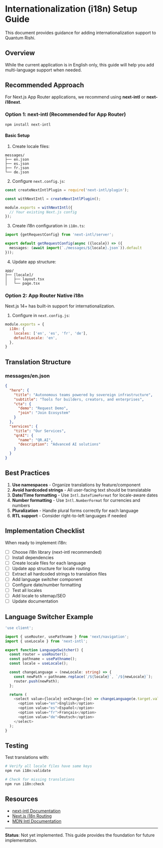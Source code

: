 # Internationalization (i18n) Setup Guide

This document provides guidance for adding internationalization support to Quantum Rishi.

## Overview

While the current application is in English only, this guide will help you add multi-language support when needed.

## Recommended Approach

For Next.js App Router applications, we recommend using **next-intl** or **next-i18next**.

### Option 1: next-intl (Recommended for App Router)

```bash
npm install next-intl
```

#### Basic Setup

1. Create locale files:
```
messages/
├── en.json
├── es.json
├── fr.json
└── de.json
```

2. Configure `next.config.js`:
```javascript
const createNextIntlPlugin = require('next-intl/plugin');

const withNextIntl = createNextIntlPlugin();

module.exports = withNextIntl({
  // Your existing Next.js config
});
```

3. Create i18n configuration in `i18n.ts`:
```typescript
import {getRequestConfig} from 'next-intl/server';

export default getRequestConfig(async ({locale}) => ({
  messages: (await import(`./messages/${locale}.json`)).default
}));
```

4. Update app structure:
```
app/
├── [locale]/
│   ├── layout.tsx
│   └── page.tsx
```

### Option 2: App Router Native i18n

Next.js 14+ has built-in support for internationalization.

1. Configure in `next.config.js`:
```javascript
module.exports = {
  i18n: {
    locales: ['en', 'es', 'fr', 'de'],
    defaultLocale: 'en',
  },
}
```

## Translation Structure

### messages/en.json
```json
{
  "hero": {
    "title": "Autonomous teams powered by sovereign infrastructure",
    "subtitle": "Tools for builders, creators, and enterprises",
    "cta": {
      "demo": "Request Demo",
      "join": "Join Ecosystem"
    }
  },
  "services": {
    "title": "Our Services",
    "qrAI": {
      "name": "QR.AI",
      "description": "Advanced AI solutions"
    }
  }
}
```

## Best Practices

1. **Use namespaces** - Organize translations by feature/component
2. **Avoid hardcoded strings** - All user-facing text should be translatable
3. **Date/Time formatting** - Use `Intl.DateTimeFormat` for locale-aware dates
4. **Number formatting** - Use `Intl.NumberFormat` for currencies and numbers
5. **Pluralization** - Handle plural forms correctly for each language
6. **RTL support** - Consider right-to-left languages if needed

## Implementation Checklist

When ready to implement i18n:

- [ ] Choose i18n library (next-intl recommended)
- [ ] Install dependencies
- [ ] Create locale files for each language
- [ ] Update app structure for locale routing
- [ ] Extract all hardcoded strings to translation files
- [ ] Add language switcher component
- [ ] Configure date/number formatting
- [ ] Test all locales
- [ ] Add locale to sitemap/SEO
- [ ] Update documentation

## Language Switcher Example

```typescript
'use client';

import { useRouter, usePathname } from 'next/navigation';
import { useLocale } from 'next-intl';

export function LanguageSwitcher() {
  const router = useRouter();
  const pathname = usePathname();
  const locale = useLocale();

  const changeLanguage = (newLocale: string) => {
    const newPath = pathname.replace(`/${locale}`, `/${newLocale}`);
    router.push(newPath);
  };

  return (
    <select value={locale} onChange={(e) => changeLanguage(e.target.value)}>
      <option value="en">English</option>
      <option value="es">Español</option>
      <option value="fr">Français</option>
      <option value="de">Deutsch</option>
    </select>
  );
}
```

## Testing

Test translations with:
```bash
# Verify all locale files have same keys
npm run i18n:validate

# Check for missing translations
npm run i18n:check
```

## Resources

- [next-intl Documentation](https://next-intl-docs.vercel.app/)
- [Next.js i18n Routing](https://nextjs.org/docs/app/building-your-application/routing/internationalization)
- [MDN Intl Documentation](https://developer.mozilla.org/en-US/docs/Web/JavaScript/Reference/Global_Objects/Intl)

---

**Status**: Not yet implemented. This guide provides the foundation for future implementation.
